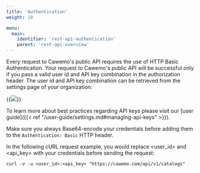 ```yaml
---
title: 'Authentication'
weight: 10

menu:
  main:
    identifier: 'rest-api-authentication'
    parent: 'rest-api-overview'
---
```


Every request to Cawemo's public API requires the use of HTTP Basic Authentication.
Your request to Cawemo's public API will be successful only if you pass a valid user id and API key combination in the authorization header.
The user id and API key combination can be retrieved from the settings page of your organization:

{{<img src="../../../../technical-guide/integrations/api-keys.png">}}

To learn more about best practices regarding API keys please visit our [user guide]({{< ref "/user-guide/settings.md#managing-api-keys" >}}).

Make sure you always Base64-encode your credentials before adding them to the `Authentication: Basic` HTTP header.

In the following cURL request example, you would replace \<user_id> and \<api_key> with your credentials before sending the request:

```
curl -v -u <user_id>:<api_key> "https://cawemo.com/api/v1/catalogs"
```
